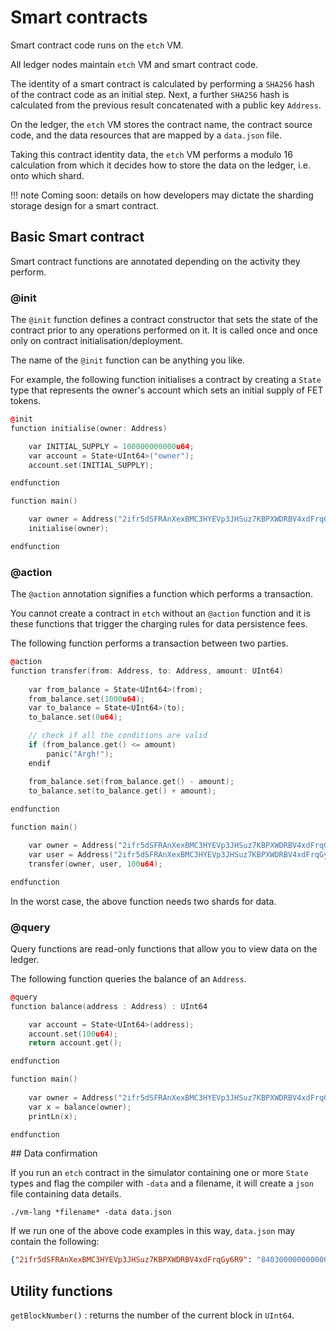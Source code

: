 <h1>Smart contracts</h1>

Smart contract code runs on the `etch` VM. 

All ledger nodes maintain `etch` VM and smart contract code.

The identity  of a smart contract is calculated by performing a `SHA256` hash of the contract code as an initial step. Next, a further `SHA256` hash is calculated from the previous result concatenated with a public key `Address`.

On the ledger, the `etch` VM stores the contract name, the contract source code, and the data resources that are mapped by a `data.json` file.

Taking this contract identity data, the `etch` VM performs a modulo 16 calculation from which it decides how to store the data on the ledger, i.e. onto which shard.

!!! note
	Coming soon: details on how developers may dictate the sharding storage design for a smart contract.



## Basic Smart contract

Smart contract functions are annotated depending on the activity they perform.

<H3>@init</H3>	

The `@init` function defines a contract constructor that sets the state of the contract prior to any operations performed on it. It is called once and once only on contract initialisation/deployment.

The name of the `@init` function can be anything you like.

For example, the following function initialises a contract by creating a `State` type that represents the owner's account which sets an initial supply of FET tokens. 


``` c++
@init
function initialise(owner: Address)

    var INITIAL_SUPPLY = 100000000000u64;
    var account = State<UInt64>("owner");
    account.set(INITIAL_SUPPLY);

endfunction

function main()

	var owner = Address("2ifr5dSFRAnXexBMC3HYEVp3JHSuz7KBPXWDRBV4xdFrqGy6R9");
	initialise(owner);

endfunction
```


<H3>@action</H3>

The `@action` annotation signifies a function which performs a transaction. 

You cannot create a contract in `etch` without an `@action` function and it is these functions that trigger the charging rules for data persistence fees.

The following function performs a transaction between two parties.

``` c++
@action
function transfer(from: Address, to: Address, amount: UInt64)
    
    var from_balance = State<UInt64>(from); 
    from_balance.set(1000u64);
    var to_balance = State<UInt64>(to);
    to_balance.set(0u64);

    // check if all the conditions are valid
    if (from_balance.get() <= amount)
    	panic("Argh!");
    endif

    from_balance.set(from_balance.get() - amount);
    to_balance.set(to_balance.get() + amount);
    
endfunction

function main()

	var owner = Address("2ifr5dSFRAnXexBMC3HYEVp3JHSuz7KBPXWDRBV4xdFrqGy6R9");
	var user = Address("2ifr5dSFRAnXexBMC3HYEVp3JHSuz7KBPXWDRBV4xdFrqGy6R9");
	transfer(owner, user, 100u64);

endfunction
```

In the worst case, the above function needs two shards for data.


<h3>@query</h3>

Query functions are read-only functions that allow you to view data on the ledger. 

The following function queries the balance of an `Address`.

``` c++
@query
function balance(address : Address) : UInt64

    var account = State<UInt64>(address);
    account.set(100u64);
    return account.get();

endfunction

function main()
	
	var owner = Address("2ifr5dSFRAnXexBMC3HYEVp3JHSuz7KBPXWDRBV4xdFrqGy6R9");
	var x = balance(owner);
	printLn(x);

endfunction
```

## Data confirmation

If you run an `etch` contract in the simulator containing one or more `State` types and flag the compiler with `-data` and a filename, it will create a `json` file containing data details.

`./vm-lang *filename* -data data.json`

If we run one of the above code examples in this way, `data.json` may contain the following:

``` json
{"2ifr5dSFRAnXexBMC3HYEVp3JHSuz7KBPXWDRBV4xdFrqGy6R9": "8403000000000000"}
```

## Utility functions

```getBlockNumber()``` : returns the number of the current block in `UInt64`.


<br/>
